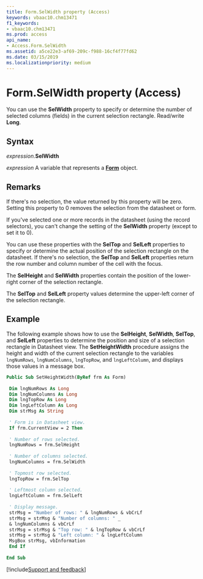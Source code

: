 ```yaml
---
title: Form.SelWidth property (Access)
keywords: vbaac10.chm13471
f1_keywords:
- vbaac10.chm13471
ms.prod: access
api_name:
- Access.Form.SelWidth
ms.assetid: a5ce22e3-af69-209c-f988-16cf4f77fd62
ms.date: 03/15/2019
ms.localizationpriority: medium
---
```



# Form.SelWidth property (Access)

You can use the **SelWidth** property to specify or determine the number of selected columns (fields) in the current selection rectangle. Read/write **Long**.


## Syntax

_expression_.**SelWidth**

_expression_ A variable that represents a **[Form](Access.Form.md)** object.


## Remarks

If there's no selection, the value returned by this property will be zero. Setting this property to 0 removes the selection from the datasheet or form.

If you've selected one or more records in the datasheet (using the record selectors), you can't change the setting of the **SelWidth** property (except to set it to 0).

You can use these properties with the **SelTop** and **SelLeft** properties to specify or determine the actual position of the selection rectangle on the datasheet. If there's no selection, the **SelTop** and **SelLeft** properties return the row number and column number of the cell with the focus.

The **SelHeight** and **SelWidth** properties contain the position of the lower-right corner of the selection rectangle. 

The **SelTop** and **SelLeft** property values determine the upper-left corner of the selection rectangle.


## Example

The following example shows how to use the **SelHeight**, **SelWidth**, **SelTop**, and **SelLeft** properties to determine the position and size of a selection rectangle in Datasheet view. The **SetHeightWidth** procedure assigns the height and width of the current selection rectangle to the variables `lngNumRows`, `lngNumColumns`, `lngTopRow`, and `lngLeftColumn`, and displays those values in a message box.

```vb
Public Sub SetHeightWidth(ByRef frm As Form) 
 
 Dim lngNumRows As Long 
 Dim lngNumColumns As Long 
 Dim lngTopRow As Long 
 Dim lngLeftColumn As Long 
 Dim strMsg As String 
 
 ' Form is in Datasheet view. 
 If frm.CurrentView = 2 Then 
 
 ' Number of rows selected. 
 lngNumRows = frm.SelHeight 
 
 ' Number of columns selected. 
 lngNumColumns = frm.SelWidth 
 
 ' Topmost row selected. 
 lngTopRow = frm.SelTop 
 
 ' Leftmost column selected. 
 lngLeftColumn = frm.SelLeft 
 
 ' Display message. 
 strMsg = "Number of rows: " & lngNumRows & vbCrLf 
 strMsg = strMsg & "Number of columns: " _ 
 & lngNumColumns & vbCrLf 
 strMsg = strMsg & "Top row: " & lngTopRow & vbCrLf 
 strMsg = strMsg & "Left column: " & lngLeftColumn 
 MsgBox strMsg, vbInformation 
 End If 
 
End Sub
```




[!include[Support and feedback](~/includes/feedback-boilerplate.md)]